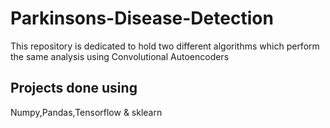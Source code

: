 # Parkinsons-Disease-Detection
This repository is dedicated to hold two different algorithms which perform the same analysis using Convolutional Autoencoders
## Projects done using
Numpy,Pandas,Tensorflow & sklearn
